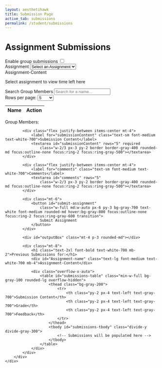 ```yaml
---
layout: aesthetihawk
title: Submission Page
active_tab: submissions
permalink: /student/submissions
---
```


<div class="container mx-auto px-4 py-8 max-w-3xl">
    <div class="bg-transparent rounded-lg shadow-lg p-6 mb-6">
        <h1 class="text-3xl font-bold text-white-700 mb-6 border-b pb-2">Assignment Submissions</h1>
        <div class="mb-4 flex items-center justify-between">
        <span class="text-sm font-medium text-white">Enable group submissions</span>
        <label class="inline-flex items-center cursor-pointer">
            <input type="checkbox" id="myToggle" class="sr-only peer">
            <div class="relative w-11 h-6 bg-gray-300 peer-focus:outline-none peer-focus:ring-2 peer-focus:ring-gray-400 rounded-full peer peer-checked:bg-gray-600">
            <div class="absolute top-[2px] left-[2px] h-5 w-5 rounded-full bg-white border border-gray-500 transition-transform duration-300 peer-checked:translate-x-[20px]"></div>
            </div>
        </label>
        </div>
        <div class="space-y-4">
            <div class="flex justify-between items-center">
                <label for="assignment-select" class="text-sm font-medium text-white-700">Assignment</label>
                <select id="assignment-select" class="w-2/3 px-3 py-2 border border-gray-400 rounded-md focus:outline-none focus:ring-2 focus:ring-gray-500">
                    <option value="" disabled selected>Select an Assignment</option>
                </select>
            </div>
            <div id="Assignment-Content" class="p-4 bg-gray-100 rounded-md mb-4 border-l-4 border-gray-500 text-gray-800">
                Assignment-Content
            </div>
            <div id="timer-container" class="p-3 rounded-md border border-gray-400">
                <p id="time-left" class="font-bold text-gray-700">Select assignment to view time left here</p>
            </div>
            <div id="Group Submit" class="hidden space-y-4 mt-6 p-4 rounded-md border border-gray-400">
                <div class="flex justify-between items-center">
                    <label for="searchBar" class="text-sm font-medium text-white-700">Search Group Members</label>
                    <input type="text" id="searchBar" placeholder="Search for a name..." onkeyup="filterNames()"
                        class="w-2/3 px-3 py-2 border border-gray-400 rounded-md focus:outline-none focus:ring-2 focus:ring-gray-500">
                </div>
                <div class="flex items-center">
                    <label for="rowsPerPage" class="text-sm font-medium text-white-700 mr-2">Rows per page:</label>
                    <select id="rowsPerPage" onchange="changeRowsPerPage()"
                        class="px-2 py-1 border border-gray-400 rounded-md focus:outline-none focus:ring-2 focus:ring-gray-500">
                        <option value="5">5</option>
                        <option value="10">10</option>
                        <option value="25">25</option>
                        <option value="50">50</option>
                        <option value="100">100</option>
                        <option value="200">200</option>
                        <option value="1000">1000</option>
                        <option value="2000">2000</option>
                    </select>
                </div>
                <div class="overflow-x-auto">
                    <table class="min-w-full bg-gray-100 rounded-lg overflow-hidden">
                        <thead class="bg-gray-200">
                            <tr>
                                <th class="py-2 px-4 text-left text-gray-700">Name</th>
                                <th class="py-2 px-4 text-left text-gray-700">Action</th>
                            </tr>
                        </thead>
                        <tbody id="namesTableBody" class="divide-y divide-gray-300"></tbody>
                    </table>
                </div>
                <div id="Review-Group" class="p-3 rounded-md font-medium text-white-700 border border-gray-400">
                    Group Members:
                </div>
            </div>

            <div class="flex justify-between items-center mt-4">
                <label for="submissionContent" class="text-sm font-medium text-white-700">Submission Content</label>
                <textarea id="submissionContent" rows="5" required
                    class="w-2/3 px-3 py-2 border border-gray-400 rounded-md focus:outline-none focus:ring-2 focus:ring-gray-500"></textarea>
            </div>

            <div class="flex justify-between items-center mt-4">
                <label for="comments" class="text-sm font-medium text-white-700">Comments</label>
                <textarea id="comments" rows="5"
                    class="w-2/3 px-3 py-2 border border-gray-400 rounded-md focus:outline-none focus:ring-2 focus:ring-gray-500"></textarea>
            </div>

            <div class="mt-6">
                <button id="submit-assignment"
                    class="w-full md:w-auto px-6 py-3 bg-gray-700 text-white font-medium rounded-md hover:bg-gray-800 focus:outline-none focus:ring-2 focus:ring-gray-600 transition">
                    Submit Assignment
                </button>
            </div>

            <div id="outputBox" class="mt-4 p-3 rounded-md"></div>

            <div class="mt-8">
                <h1 class="text-2xl font-bold text-white-700 mb-2">Previous Submissions for:</h1>
                <div id="Assignment-name" class="text-lg font-medium text-white-700 mb-4">Assignment-Content</div>

                <div class="overflow-x-auto">
                    <table id="submissions-table" class="min-w-full bg-gray-100 rounded-lg overflow-hidden">
                        <thead class="bg-gray-200">
                            <tr>
                                <th class="py-2 px-4 text-left text-gray-700">Submission Content</th>
                                <th class="py-2 px-4 text-left text-gray-700">Grade</th>
                                <th class="py-2 px-4 text-left text-gray-700">Feedback</th>
                            </tr>
                        </thead>
                        <tbody id="submissions-tbody" class="divide-y divide-gray-300">
                            <!-- Submissions will be populated here -->
                        </tbody>
                    </table>
                </div>
            </div>
        </div>
    </div>
</div>
<script type="module">
    import { javaURI, fetchOptions } from '{{site.baseurl}}/assets/js/api/config.js';
    let selectedTask = "";
    let tasks = "";
    let assignmentIds = [];
    let submissions = [];
    let assignIndex = 0;
    let assignments;
    let userId = -1;
    let StuName;
    let Student;
    let people = [], filteredPeople = [], listofpeople = new Set(), currentPage = 1, rowsPerPage = 5, totalPages = 1;
    let listofpeopleIds = new Set();

    document.getElementById("submit-assignment").addEventListener("click", Submit);
    document.getElementById("myToggle").addEventListener("change", function () {
        if (this.checked) {
            console.log("Toggle is ON");
            document.getElementById("Group Submit").style.display = "block";
        } else {
            console.log("Toggle is OFF");
            document.getElementById("Group Submit").style.display = "none";
        }
    });
    function disableGroupSubmit() {
        document.getElementById("Group Submit").style.display = "none";
    }
    function Submit() {
        let urllink_submit = javaURI + "/api/submissions/submit/";
        const submissionContent = document.getElementById('submissionContent').value;
        const comment = document.getElementById('comments').value;
        getUserId();
        if (userId == -1) {
            alert("Please login first");
            return;
        }
        const studentId = userId;
        const assigmentId = assignments[assignIndex - 1].id;
        urllink_submit += assigmentId.toString();
        let isLate = false;
        const now = new Date();
        const deadlineDate = new Date(assignments[assignIndex - 1].dueDate);
        console.log(now);
        console.log(deadlineDate);
        console.log(deadlineDate - now);

        console.log(listofpeopleIds);
        const formData = new FormData();
        formData.append('studentId', studentId);
        formData.append('content', submissionContent);
        formData.append('comment', comment);
        formData.append('isLate', deadlineDate - now < 0);

        console.log(Array.from(listofpeopleIds));
        const submissionData = {
            assignmentId: assigmentId,
            studentIds: Array.from(listofpeopleIds),
            content: submissionContent,
            comment: comment,
            isLate: deadlineDate - now < 0
        };
        console.log(JSON.stringify(submissionData));

        fetch(urllink_submit, {
            ...fetchOptions,
            method: "POST",
            body: JSON.stringify(submissionData)
        })
            .then(response => {
                const outputBox = document.getElementById('outputBox');
                if (response.ok) {
                    outputBox.innerText = 'Successful Submission! ';
                    outputBox.className = 'mt-4 p-3 rounded-md bg-green-100 text-green-800 border border-green-200';
                    fetchSubmissions();
                    return response.json();
                } else {
                    outputBox.innerText = 'Failed Submission! ';
                    outputBox.className = 'mt-4 p-3 rounded-md bg-red-100 text-red-800 border border-red-200';
                    throw new Error('Failed to submit data: ' + response.statusText);
                }

            })
            .then(result => {
                console.log('Submission successful:', result);
            })
            .catch(error => {
                console.error('Error:', error);
            });
    }

    async function fetchAssignments() {
        try {
            const response = await fetch(javaURI + "/api/assignments/debug", fetchOptions);
            assignments = await response.json();
            populateAssignmentDropdown(assignments);
        } catch (error) {
            console.error('Error fetching tasks:', error);
        }
    }

    function populateAssignmentDropdown(Assignments) {
        const assignmentSelect = document.getElementById('assignment-select');
        Assignments.forEach(assignment => {
            const option = document.createElement('option');
            option.value = assignment.name;
            option.textContent = assignment.name;
            assignmentSelect.appendChild(option);
            assignmentIds.push(assignment.id);
        });
    }

    document.getElementById("assignment-select").addEventListener("change", function () {
        selectedTask = this.value;
        assignIndex = this.selectedIndex;
        document.getElementById("Assignment-Content").innerText = assignments[assignIndex - 1].description;
        console.log(assignments[assignIndex - 1].dueDate);
        console.log(calculateTimeLeft(assignments[assignIndex - 1].dueDate));
        console.log(assignments[assignIndex - 1].timestamp);
        document.getElementById("Assignment-name").innerText = this.value;
        fetchSubmissions();
    });

    function calculateTimeLeft(deadline) {
        const now = new Date();
        const deadlineDate = new Date(deadline);
        const diff = deadlineDate - now;

        if (diff > 0) {
            const days = Math.floor(diff / (1000 * 60 * 60 * 24));
            const hours = Math.floor((diff % (1000 * 60 * 60 * 24)) / (1000 * 60 * 60));
            const minutes = Math.floor((diff % (1000 * 60 * 60)) / (1000 * 60));

            const totalTime = deadlineDate - new Date(deadline);
            const timeLeft = deadlineDate - now;
            const percentageLeft = (timeLeft / totalTime) * 100;
            updateTimeText(days, hours, minutes);

            return `${days}d ${hours}h ${minutes}m left`;
        } else {
            updateTimeText(-0.5, -0.5, -0.5);
            return "Deadline Passed";
        }
    }

    function updateTimeText(days, hours, minutes) {
        const timeLeftElement = document.getElementById('time-left');
        let message = '';
        let color = '';
        let shouldShake = false;
        if (days > 3) {
            message = `Time Left: ${days}d ${hours}h ${minutes}m`;
            color = 'green';
            timeLeftElement.className = 'font-medium text-green-600';
        } else if (days <= 3 && days > 0) {
            message = `Time Left: ${days}d ${hours}h ${minutes}m (Hurry up!)`;
            color = 'orange';
            timeLeftElement.className = 'font-medium text-orange-600';
        } else if (days <= 0 && (hours > 0 || minutes > 0)) {
            message = `Time Left: ${hours}h ${minutes}m (Almost due!)`;
            color = 'red';
            timeLeftElement.className = 'font-medium text-red-600 animate-pulse';
            shouldShake = true;
        } else {
            message = 'Deadline Passed';
            color = 'red';
            timeLeftElement.className = 'font-medium text-red-600 animate-pulse';
            shouldShake = true;
        }

        timeLeftElement.textContent = message;
    }

    async function getUserId() {
        const url_persons = `${javaURI}/api/person/get`;
        await fetch(url_persons, fetchOptions)
            .then(response => {
                if (!response.ok) {
                    throw new Error(`Spring server response: ${response.status}`);
                }
                return response.json();
            })
            .then(data => {
                userId = data.id;
                console.log("here", data);
                StuName = data.name;
                let info = data.name + "," + String(data.id);
                console.log(info);
                addName(info);

            })
            .catch(error => {
                console.error("Java Database Error:", error);
            });
    }

    async function fetchSubmissions() {
        const urllink = javaURI + "/api/submissions/getSubmissions";
        const urllink2 = javaURI + "/assignment/" + assignIndex.toString();
        const theUserId = await getUserId();
        console.log("here");
        try {
            const response = await fetch(`${urllink}/${userId}`, fetchOptions);
            const Submissions = await response.json();
            console.log("bruh");
            console.log(JSON.stringify(Submissions) + "------");
            populateSubmissionsTable(JSON.stringify(Submissions));
        } catch (error) {
            console.log("this is so skibbidi");
            console.error('Error fetching submissions:', error);
        }
    }

    function populateSubmissionsTable(submissionsJson) {
        const submissions = JSON.parse(submissionsJson);
        const tableBody = document.getElementById('submissions-tbody');
        tableBody.innerHTML = '';

        submissions.forEach(submission => {
            const row = document.createElement('tr');
            row.className = "hover:bg-indigo-50";
            console.log(submission.assignment?.id + " " + assignIndex + "$$$$$");
            if (submission.assignment?.id == assignIndex) {
                console.log("SKIBBBB");
                const contentCell = document.createElement('td');
                contentCell.textContent = submission.content || 'N/A';
                contentCell.className = 'py-2 px-4 text-gray-700';
                row.appendChild(contentCell);

                const gradeCell = document.createElement('td');
                gradeCell.textContent = submission.grade || 'Ungraded';
                gradeCell.className = 'py-2 px-4 font-medium';
                if (submission.grade) {
                    gradeCell.classList.add('text-green-600');
                } else {
                    gradeCell.classList.add('text-gray-500');
                }
                row.appendChild(gradeCell);
                console.log(submission.grade);

                const feedbackCell = document.createElement('td');
                feedbackCell.textContent = submission.feedback || 'No feedback yet';
                feedbackCell.className = 'py-2 px-4 italic text-gray-600';
                row.appendChild(feedbackCell);

                tableBody.appendChild(row);
            }
        });
    }
    
    window.filterNames = function filterNames() {
        const searchTerm = document.getElementById("searchBar").value.toLowerCase();
        filteredPeople = people.filter(person => person.name.toLowerCase().includes(searchTerm));
        totalPages = Math.ceil(filteredPeople.length / rowsPerPage);
        currentPage = 1; // Reset to first page after filtering
        populateTable(filteredPeople.slice(0, rowsPerPage));
    };

    window.addName = function (info) {
        console.log(info.split(","));
        info = info.split(",");
        console.log("Added name:", info[0]);
        listofpeople.add(info[0]);
        listofpeopleIds.add(Number(info[1]));
        console.log(listofpeople);
        const reviewGroup = document.getElementById('Review-Group');
        reviewGroup.textContent = "Group Members: " + Array.from(listofpeople).join(", ");
        console.log(listofpeopleIds);
    };

    async function fetchAllStudents() {
        try {
            const response = await fetch(javaURI + "/api/people", fetchOptions);
            if (!response.ok) throw new Error(`Error: ${response.status}`);
            people = await response.json();
            filteredPeople = people;
            totalPages = Math.ceil(people.length / rowsPerPage);
            populateTable(people.slice(0, rowsPerPage));
        } catch (error) {
            console.error("Error fetching names:", error);
        }
    }

    window.changeRowsPerPage = function changeRowsPerPage() {
        rowsPerPage = parseInt(document.getElementById("rowsPerPage").value);
        currentPage = 1;
        totalPages = Math.ceil(filteredPeople.length / rowsPerPage);
        const startIdx = 0;
        const endIdx = rowsPerPage;
        populateTable(filteredPeople.slice(startIdx, endIdx));
    };

    window.updatePageInfo = function updatePageInfo() {
        const pageInfo = document.getElementById("pageInfo");
        if (pageInfo) {
            pageInfo.textContent = `Page ${currentPage} of ${totalPages}`;
            document.getElementById("prevPage").disabled = currentPage === 1;
            document.getElementById("nextPage").disabled = currentPage === totalPages;
        }
    };

    function populateTable(names) {
        const tableBody = document.getElementById("namesTableBody");
        tableBody.innerHTML = "";
        names.forEach(name => {
            const row = document.createElement("tr");
            row.className = "hover:bg-indigo-50";
            let info = [name.name, name.id];

            const nameCell = document.createElement("td");
            nameCell.className = "py-2 px-4 text-gray-700";
            nameCell.textContent = name.name;
            row.appendChild(nameCell);

            const actionCell = document.createElement("td");
            actionCell.className = "py-2 px-4";
            
            const addButton = document.createElement("button");
            addButton.className = "px-3 py-1 bg-indigo-500 text-gray rounded hover:bg-indigo-600 focus:outline-none focus:ring-2 focus:ring-indigo-500 transition";
            addButton.textContent = "Add";
            addButton.onclick = function() { addName(`${name.name},${name.id}`); };
            
            actionCell.appendChild(addButton);
            row.appendChild(actionCell);
            
            tableBody.appendChild(row);
        });
        updatePageInfo();
    }

    fetchAllStudents();
    disableGroupSubmit();
    document.addEventListener("DOMContentLoaded", async () => {
        await getUserId();
        await fetchSubmissions();
        await fetchAssignments();
    });
</script>
